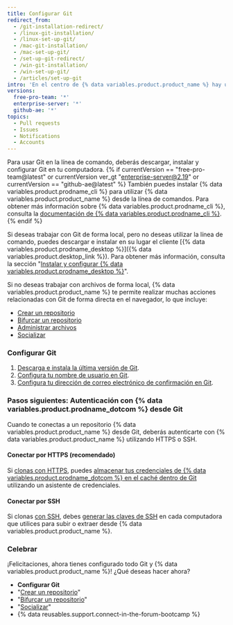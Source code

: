 ```yaml
---
title: Configurar Git
redirect_from:
  - /git-installation-redirect/
  - /linux-git-installation/
  - /linux-set-up-git/
  - /mac-git-installation/
  - /mac-set-up-git/
  - /set-up-git-redirect/
  - /win-git-installation/
  - /win-set-up-git/
  - /articles/set-up-git
intro: 'En el centro de {% data variables.product.product_name %} hay un sistema de control de versión de código abierto (VCS) llamado Git. Git es responsable de todo lo relacionado con {% data variables.product.product_name %} que suceda de forma local en tu computadora.'
versions:
  free-pro-team: '*'
  enterprise-server: '*'
  github-ae: '*'
topics:
  - Pull requests
  - Issues
  - Notifications
  - Accounts
---
```


Para usar Git en la línea de comando, deberás descargar, instalar y configurar Git en tu computadora. {% if currentVersion == "free-pro-team@latest" or currentVersion ver_gt "enterprise-server@2.19" or currentVersion == "github-ae@latest" %} También puedes instalar {% data variables.product.prodname_cli %} para utilizar {% data variables.product.product_name %} desde la línea de comandos. Para obtener más información sobre {% data variables.product.prodname_cli %}, consulta la [documentación de {% data variables.product.prodname_cli %}](https://cli.github.com/manual/).{% endif %}

Si deseas trabajar con Git de forma local, pero no deseas utilizar la línea de comando, puedes descargar e instalar en su lugar el cliente [{% data variables.product.prodname_desktop %}]({% data variables.product.desktop_link %}).  Para obtener más información, consulta la sección "[Instalar y configurar {% data variables.product.prodname_desktop %}](/desktop/installing-and-configuring-github-desktop/)".

Si no deseas trabajar con archivos de forma local, {% data variables.product.product_name %} te permite realizar muchas acciones relacionadas con Git de forma directa en el navegador, lo que incluye:

- [Crear un repositorio](/articles/create-a-repo)
- [Bifurcar un repositorio](/articles/fork-a-repo)
- [Administrar archivos](/articles/managing-files-on-github/)
- [Socializar](/articles/be-social)

### Configurar Git

1. [Descarga e instala la última versión de Git](https://git-scm.com/downloads).
2. [Configura tu nombre de usuario en Git](/github/getting-started-with-github/setting-your-username-in-git).
3. [Configura tu dirección de correo electrónico de confirmación en Git](/articles/setting-your-commit-email-address).

### Pasos siguientes: Autenticación con {% data variables.product.prodname_dotcom %} desde Git

Cuando te conectas a un repositorio {% data variables.product.product_name %} desde Git, deberás autenticarte con {% data variables.product.product_name %} utilizando HTTPS o SSH.

#### Conectar por HTTPS (recomendado)

Si [clonas con HTTPS](/github/getting-started-with-github/about-remote-repositories/#cloning-with-https-urls), puedes [almacenar tus credenciales de {% data variables.product.prodname_dotcom %} en el caché dentro de Git](/github/getting-started-with-github/caching-your-github-credentials-in-git) utilizando un asistente de credenciales.

#### Conectar por SSH

Si clonas [con SSH](/github/getting-started-with-github/about-remote-repositories/#cloning-with-ssh-urls), debes [generar las claves de SSH](/articles/generating-a-new-ssh-key-and-adding-it-to-the-ssh-agent) en cada computadora que utilices para subir o extraer desde {% data variables.product.product_name %}.

### Celebrar

¡Felicitaciones, ahora tienes configurado todo Git y {% data variables.product.product_name %}! ¿Qué deseas hacer ahora?

- **Configurar Git**
- "[Crear un repositorio](/articles/create-a-repo)"
- "[Bifurcar un repositorio](/articles/fork-a-repo)"
- "[Socializar](/articles/be-social)"
- {% data reusables.support.connect-in-the-forum-bootcamp %}
